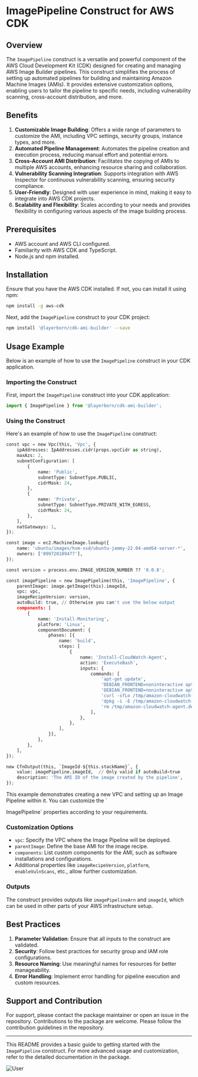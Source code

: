 # ImagePipeline Construct for AWS CDK

## Overview

The `ImagePipeline` construct is a versatile and powerful component of the AWS Cloud Development Kit (CDK) designed for
creating and managing AWS Image Builder pipelines. This construct simplifies the process of setting up automated
pipelines for building and maintaining Amazon Machine Images (AMIs). It provides extensive customization options,
enabling users to tailor the pipeline to specific needs, including vulnerability scanning, cross-account distribution,
and more.

## Benefits

1. **Customizable Image Building**: Offers a wide range of parameters to customize the AMI, including VPC settings,
   security groups, instance types, and more.
2. **Automated Pipeline Management**: Automates the pipeline creation and execution process, reducing manual effort and
   potential errors.
3. **Cross-Account AMI Distribution**: Facilitates the copying of AMIs to multiple AWS accounts, enhancing resource
   sharing and collaboration.
4. **Vulnerability Scanning Integration**: Supports integration with AWS Inspector for continuous vulnerability
   scanning, ensuring security compliance.
5. **User-Friendly**: Designed with user experience in mind, making it easy to integrate into AWS CDK projects.
6. **Scalability and Flexibility**: Scales according to your needs and provides flexibility in configuring various
   aspects of the image building process.

## Prerequisites

* AWS account and AWS CLI configured.
* Familiarity with AWS CDK and TypeScript.
* Node.js and npm installed.

## Installation

Ensure that you have the AWS CDK installed. If not, you can install it using npm:

```bash
npm install -g aws-cdk
```

Next, add the `ImagePipeline` construct to your CDK project:

```bash
npm install '@layerborn/cdk-ami-builder' --save
```

## Usage Example

Below is an example of how to use the `ImagePipeline` construct in your CDK application.

### Importing the Construct

First, import the `ImagePipeline` construct into your CDK application:

```python
import { ImagePipeline } from '@layerborn/cdk-ami-builder';
```

### Using the Construct

Here's an example of how to use the `ImagePipeline` construct:

```python
const vpc = new Vpc(this, 'Vpc', {
    ipAddresses: IpAddresses.cidr(props.vpcCidr as string),
    maxAzs: 2,
    subnetConfiguration: [
        {
            name: 'Public',
            subnetType: SubnetType.PUBLIC,
            cidrMask: 24,
        },
        {
            name: 'Private',
            subnetType: SubnetType.PRIVATE_WITH_EGRESS,
            cidrMask: 24,
        },
    ],
    natGateways: 1,
});

const image = ec2.MachineImage.lookup({
    name: 'ubuntu/images/hvm-ssd/ubuntu-jammy-22.04-amd64-server-*',
    owners: ['099720109477'],
});

const version = process.env.IMAGE_VERSION_NUMBER ?? '0.0.8';

const imagePipeline = new ImagePipeline(this, 'ImagePipeline', {
    parentImage: image.getImage(this).imageId,
    vpc: vpc,
    imageRecipeVersion: version,
    autoBuild: true, // Otherwise you can't use the below output
    components: [
        {
            name: 'Install-Monitoring',
            platform: 'Linux',
            componentDocument: {
                phases: [{
                    name: 'build',
                    steps: [
                        {
                            name: 'Install-CloudWatch-Agent',
                            action: 'ExecuteBash',
                            inputs: {
                                commands: [
                                    'apt-get update',
                                    'DEBIAN_FRONTEND=noninteractive apt-get install -y g++ make cmake unzip libcur14-openssl-dev',
                                    'DEBIAN_FRONTEND=noninteractive apt-get install -y curl sudo jq bash zip unzip iptables software-properties-common ca-certificates',
                                    'curl -sfLo /tmp/amazon-cloudwatch-agent.deb https://s3.amazonaws.com/amazoncloudwatch-agent/ubuntu/amd64/latest/amazon-cloudwatch-agent.deb',
                                    'dpkg -i -E /tmp/amazon-cloudwatch-agent.deb',
                                    'rm /tmp/amazon-cloudwatch-agent.deb',
                                ],
                            },
                        },
                    ],
                }],
            },
        },
    ],
});

new CfnOutput(this, `ImageId-${this.stackName}`, {
    value: imagePipeline.imageId,  // Only valid if autoBuild=true
    description: 'The AMI ID of the image created by the pipeline',
});
```

This example demonstrates creating a new VPC and setting up an Image Pipeline within it. You can customize the `

ImagePipeline` properties according to your requirements.

### Customization Options

* `vpc`: Specify the VPC where the Image Pipeline will be deployed.
* `parentImage`: Define the base AMI for the image recipe.
* `components`: List custom components for the AMI, such as software installations and configurations.
* Additional properties like `imageRecipeVersion`, `platform`, `enableVulnScans`, etc., allow further customization.

### Outputs

The construct provides outputs like `imagePipelineArn` and `imageId`, which can be used in other parts of your AWS
infrastructure setup.

## Best Practices

1. **Parameter Validation**: Ensure that all inputs to the construct are validated.
2. **Security**: Follow best practices for security group and IAM role configurations.
3. **Resource Naming**: Use meaningful names for resources for better manageability.
4. **Error Handling**: Implement error handling for pipeline execution and custom resources.

## Support and Contribution

For support, please contact the package maintainer or open an issue in the repository. Contributions to the package are
welcome. Please follow the contribution guidelines in the repository.

---


This README provides a basic guide to getting started with the `ImagePipeline` construct. For more advanced usage and
customization, refer to the detailed documentation in the package.

![User](https://lh3.googleusercontent.com/a/AEdFTp6yNsN1-EC5-OZ2vss91NDDYmHKgEHn8xwdd6eS=s96-c)
